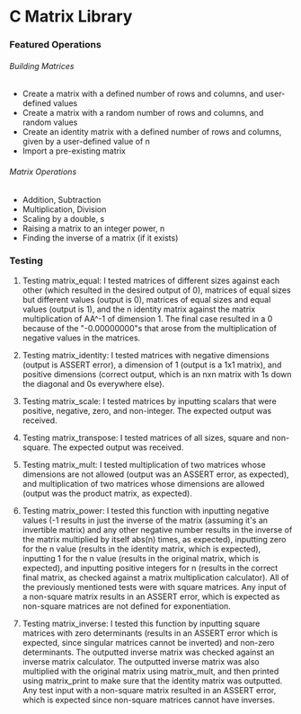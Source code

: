 C Matrix Library
================

### Featured Operations
###### Building Matrices
- Create a matrix with a defined number of rows and columns, and user-defined
values
- Create a matrix with a random number of rows and columns, and random
values
- Create an identity matrix with a defined number of rows and columns, given by
a user-defined value of n
- Import a pre-existing matrix

###### Matrix Operations
- Addition, Subtraction
- Multiplication, Division
- Scaling by a double, s
- Raising a matrix to an integer power, n
- Finding the inverse of a matrix (if it exists)

### Testing
1. Testing matrix_equal:
  I tested matrices of different sizes against each other (which resulted in the
  desired output of 0), matrices of equal sizes but different values (output is
  0), matrices of equal sizes and equal values (output is 1), and the n identity
  matrix against the matrix multiplication of AA^-1 of dimension 1. The final
  case resulted in a 0 because of the "-0.00000000"s that arose from the
  multiplication of negative values in the matrices.

2. Testing matrix_identity:
  I tested matrices with negative dimensions (output is ASSERT error), a
  dimension of 1 (output is a 1x1 matrix), and positive dimensions (correct
  output, which is an nxn matrix with 1s down the diagonal and 0s everywhere
  else).

3. Testing matrix_scale:
  I tested matrices by inputting scalars that were positive, negative, zero,
  and non-integer. The expected output was received.

4. Testing matrix_transpose:
  I tested matrices of all sizes, square and non-square. The expected output
  was received.

5. Testing matrix_mult:
  I tested multiplication of two matrices whose dimensions are not allowed
  (output was an ASSERT error, as expected), and multiplication of two matrices
  whose dimensions are allowed (output was the product matrix, as expected).

6. Testing matrix_power:
  I tested this function with inputting negative values (-1 results in just the
  inverse of the matrix (assuming it's an invertible matrix) and any other
  negative number results in the inverse of the matrix multiplied by itself
  abs(n) times, as expected), inputting zero for the n value (results in the
  identity matrix, which is expected), inputting 1 for the n value (results in
  the original matrix, which is expected), and inputting positive integers for
  n (results in the correct final matrix, as checked against a matrix
  multiplication calculator). All of the previously mentioned tests were with
  square matrices. Any input of a non-square matrix results in an ASSERT error,
  which is expected as non-square matrices are not defined for exponentiation.

7. Testing matrix_inverse:
  I tested this function by inputting square matrices with zero determinants
  (results in an ASSERT error which is expected, since singular matrices cannot
  be inverted) and non-zero determinants. The outputted inverse matrix was
  checked against an inverse matrix calculator. The outputted inverse matrix was
  also multiplied with the original matrix using matrix_mult, and then printed
  using matrix_print to make sure that the identity matrix was outputted. Any
  test input with a non-square matrix resulted in an ASSERT error, which is
  expected since non-square matrices cannot have inverses.
